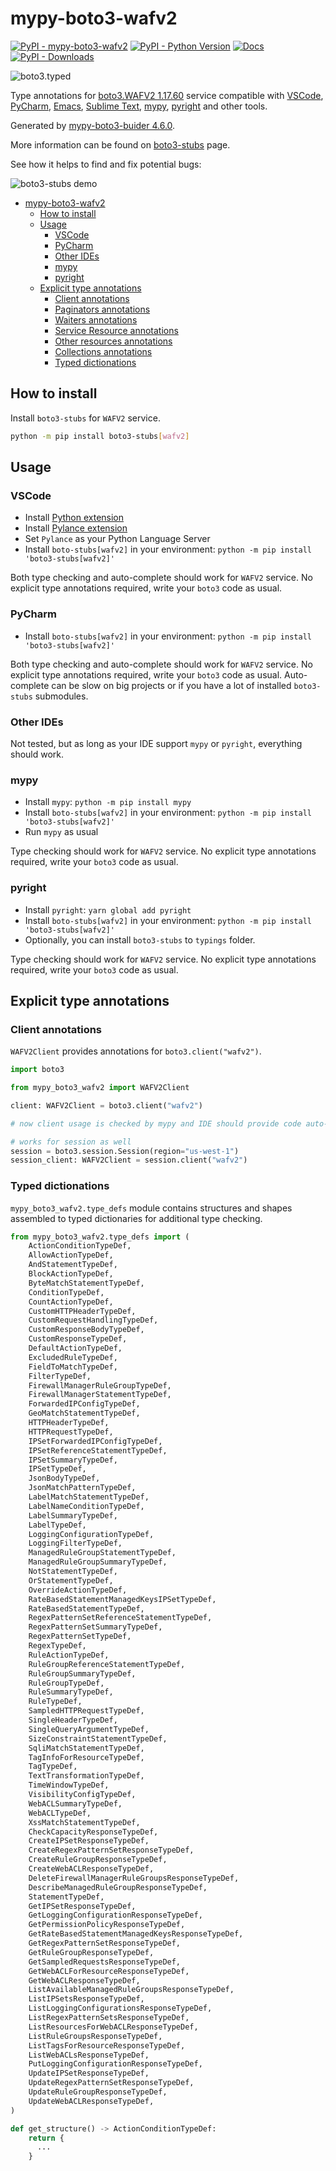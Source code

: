 # mypy-boto3-wafv2

[![PyPI - mypy-boto3-wafv2](https://img.shields.io/pypi/v/mypy-boto3-wafv2.svg?color=blue)](https://pypi.org/project/mypy-boto3-wafv2)
[![PyPI - Python Version](https://img.shields.io/pypi/pyversions/mypy-boto3-wafv2.svg?color=blue)](https://pypi.org/project/mypy-boto3-wafv2)
[![Docs](https://img.shields.io/readthedocs/mypy-boto3-builder.svg?color=blue)](https://mypy-boto3-builder.readthedocs.io/)
[![PyPI - Downloads](https://img.shields.io/pypi/dw/mypy-boto3-wafv2?color=blue)](https://pypistats.org/packages/mypy-boto3-wafv2)

![boto3.typed](https://github.com/vemel/mypy_boto3_builder/raw/master/logo.png)

Type annotations for
[boto3.WAFV2 1.17.60](https://boto3.amazonaws.com/v1/documentation/api/1.17.60/reference/services/wafv2.html#WAFV2) service
compatible with
[VSCode](https://code.visualstudio.com/),
[PyCharm](https://www.jetbrains.com/pycharm/),
[Emacs](https://www.gnu.org/software/emacs/),
[Sublime Text](https://www.sublimetext.com/),
[mypy](https://github.com/python/mypy),
[pyright](https://github.com/microsoft/pyright)
and other tools.

Generated by [mypy-boto3-buider 4.6.0](https://github.com/vemel/mypy_boto3_builder).

More information can be found on [boto3-stubs](https://pypi.org/project/boto3-stubs/) page.

See how it helps to find and fix potential bugs:

![boto3-stubs demo](https://github.com/vemel/mypy_boto3_builder/raw/master/demo.gif)

- [mypy-boto3-wafv2](#mypy-boto3-wafv2)
  - [How to install](#how-to-install)
  - [Usage](#usage)
    - [VSCode](#vscode)
    - [PyCharm](#pycharm)
    - [Other IDEs](#other-ides)
    - [mypy](#mypy)
    - [pyright](#pyright)
  - [Explicit type annotations](#explicit-type-annotations)
    - [Client annotations](#client-annotations)
    - [Paginators annotations](#paginators-annotations)
    - [Waiters annotations](#waiters-annotations)
    - [Service Resource annotations](#service-resource-annotations)
    - [Other resources annotations](#other-resources-annotations)
    - [Collections annotations](#collections-annotations)
    - [Typed dictionations](#typed-dictionations)

## How to install

Install `boto3-stubs` for `WAFV2` service.

```bash
python -m pip install boto3-stubs[wafv2]
```

## Usage

### VSCode

- Install [Python extension](https://marketplace.visualstudio.com/items?itemName=ms-python.python)
- Install [Pylance extension](https://marketplace.visualstudio.com/items?itemName=ms-python.vscode-pylance)
- Set `Pylance` as your Python Language Server
- Install `boto-stubs[wafv2]` in your environment: `python -m pip install 'boto3-stubs[wafv2]'`

Both type checking and auto-complete should work for `WAFV2` service.
No explicit type annotations required, write your `boto3` code as usual.

### PyCharm

- Install `boto-stubs[wafv2]` in your environment: `python -m pip install 'boto3-stubs[wafv2]'`

Both type checking and auto-complete should work for `WAFV2` service.
No explicit type annotations required, write your `boto3` code as usual.
Auto-complete can be slow on big projects or if you have a lot of installed `boto3-stubs` submodules.

### Other IDEs

Not tested, but as long as your IDE support `mypy` or `pyright`, everything should work.

### mypy

- Install `mypy`: `python -m pip install mypy`
- Install `boto-stubs[wafv2]` in your environment: `python -m pip install 'boto3-stubs[wafv2]'`
- Run `mypy` as usual

Type checking should work for `WAFV2` service.
No explicit type annotations required, write your `boto3` code as usual.

### pyright

- Install `pyright`: `yarn global add pyright`
- Install `boto-stubs[wafv2]` in your environment: `python -m pip install 'boto3-stubs[wafv2]'`
- Optionally, you can install `boto3-stubs` to `typings` folder.

Type checking should work for `WAFV2` service.
No explicit type annotations required, write your `boto3` code as usual.

## Explicit type annotations

### Client annotations

`WAFV2Client` provides annotations for `boto3.client("wafv2")`.

```python
import boto3

from mypy_boto3_wafv2 import WAFV2Client

client: WAFV2Client = boto3.client("wafv2")

# now client usage is checked by mypy and IDE should provide code auto-complete

# works for session as well
session = boto3.session.Session(region="us-west-1")
session_client: WAFV2Client = session.client("wafv2")
```








### Typed dictionations

`mypy_boto3_wafv2.type_defs` module contains structures and shapes assembled
to typed dictionaries for additional type checking.

```python
from mypy_boto3_wafv2.type_defs import (
    ActionConditionTypeDef,
    AllowActionTypeDef,
    AndStatementTypeDef,
    BlockActionTypeDef,
    ByteMatchStatementTypeDef,
    ConditionTypeDef,
    CountActionTypeDef,
    CustomHTTPHeaderTypeDef,
    CustomRequestHandlingTypeDef,
    CustomResponseBodyTypeDef,
    CustomResponseTypeDef,
    DefaultActionTypeDef,
    ExcludedRuleTypeDef,
    FieldToMatchTypeDef,
    FilterTypeDef,
    FirewallManagerRuleGroupTypeDef,
    FirewallManagerStatementTypeDef,
    ForwardedIPConfigTypeDef,
    GeoMatchStatementTypeDef,
    HTTPHeaderTypeDef,
    HTTPRequestTypeDef,
    IPSetForwardedIPConfigTypeDef,
    IPSetReferenceStatementTypeDef,
    IPSetSummaryTypeDef,
    IPSetTypeDef,
    JsonBodyTypeDef,
    JsonMatchPatternTypeDef,
    LabelMatchStatementTypeDef,
    LabelNameConditionTypeDef,
    LabelSummaryTypeDef,
    LabelTypeDef,
    LoggingConfigurationTypeDef,
    LoggingFilterTypeDef,
    ManagedRuleGroupStatementTypeDef,
    ManagedRuleGroupSummaryTypeDef,
    NotStatementTypeDef,
    OrStatementTypeDef,
    OverrideActionTypeDef,
    RateBasedStatementManagedKeysIPSetTypeDef,
    RateBasedStatementTypeDef,
    RegexPatternSetReferenceStatementTypeDef,
    RegexPatternSetSummaryTypeDef,
    RegexPatternSetTypeDef,
    RegexTypeDef,
    RuleActionTypeDef,
    RuleGroupReferenceStatementTypeDef,
    RuleGroupSummaryTypeDef,
    RuleGroupTypeDef,
    RuleSummaryTypeDef,
    RuleTypeDef,
    SampledHTTPRequestTypeDef,
    SingleHeaderTypeDef,
    SingleQueryArgumentTypeDef,
    SizeConstraintStatementTypeDef,
    SqliMatchStatementTypeDef,
    TagInfoForResourceTypeDef,
    TagTypeDef,
    TextTransformationTypeDef,
    TimeWindowTypeDef,
    VisibilityConfigTypeDef,
    WebACLSummaryTypeDef,
    WebACLTypeDef,
    XssMatchStatementTypeDef,
    CheckCapacityResponseTypeDef,
    CreateIPSetResponseTypeDef,
    CreateRegexPatternSetResponseTypeDef,
    CreateRuleGroupResponseTypeDef,
    CreateWebACLResponseTypeDef,
    DeleteFirewallManagerRuleGroupsResponseTypeDef,
    DescribeManagedRuleGroupResponseTypeDef,
    StatementTypeDef,
    GetIPSetResponseTypeDef,
    GetLoggingConfigurationResponseTypeDef,
    GetPermissionPolicyResponseTypeDef,
    GetRateBasedStatementManagedKeysResponseTypeDef,
    GetRegexPatternSetResponseTypeDef,
    GetRuleGroupResponseTypeDef,
    GetSampledRequestsResponseTypeDef,
    GetWebACLForResourceResponseTypeDef,
    GetWebACLResponseTypeDef,
    ListAvailableManagedRuleGroupsResponseTypeDef,
    ListIPSetsResponseTypeDef,
    ListLoggingConfigurationsResponseTypeDef,
    ListRegexPatternSetsResponseTypeDef,
    ListResourcesForWebACLResponseTypeDef,
    ListRuleGroupsResponseTypeDef,
    ListTagsForResourceResponseTypeDef,
    ListWebACLsResponseTypeDef,
    PutLoggingConfigurationResponseTypeDef,
    UpdateIPSetResponseTypeDef,
    UpdateRegexPatternSetResponseTypeDef,
    UpdateRuleGroupResponseTypeDef,
    UpdateWebACLResponseTypeDef,
)

def get_structure() -> ActionConditionTypeDef:
    return {
      ...
    }
```
